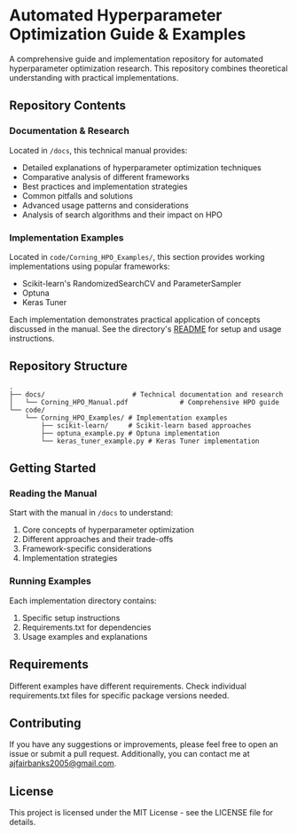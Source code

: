 # Automated Hyperparameter Optimization Guide & Examples

A comprehensive guide and implementation repository for automated hyperparameter optimization research. This repository combines theoretical understanding with practical implementations.

## Repository Contents

### Documentation & Research
Located in `/docs`, this technical manual provides:
- Detailed explanations of hyperparameter optimization techniques
- Comparative analysis of different frameworks
- Best practices and implementation strategies
- Common pitfalls and solutions
- Advanced usage patterns and considerations
- Analysis of search algorithms and their impact on HPO

### Implementation Examples
Located in `code/Corning_HPO_Examples/`, this section provides working implementations using popular frameworks:
- Scikit-learn's RandomizedSearchCV and ParameterSampler
- Optuna
- Keras Tuner

Each implementation demonstrates practical application of concepts discussed in the manual. See the directory's [README](code/Corning_HPO_Examples/README.md) for setup and usage instructions.

## Repository Structure

```
.
├── docs/                      # Technical documentation and research
│   └── Corning_HPO_Manual.pdf             # Comprehensive HPO guide
└── code/
    └── Corning_HPO_Examples/ # Implementation examples
        ├── scikit-learn/     # Scikit-learn based approaches
        ├── optuna_example.py # Optuna implementation
        └── keras_tuner_example.py # Keras Tuner implementation
```

## Getting Started

### Reading the Manual
Start with the manual in `/docs` to understand:
1. Core concepts of hyperparameter optimization
2. Different approaches and their trade-offs
3. Framework-specific considerations
4. Implementation strategies

### Running Examples
Each implementation directory contains:
1. Specific setup instructions
2. Requirements.txt for dependencies
3. Usage examples and explanations

## Requirements

Different examples have different requirements. Check individual requirements.txt files for specific package versions needed.

## Contributing

If you have any suggestions or improvements, please feel free to open an issue or submit a pull request.
Additionally, you can contact me at ajfairbanks2005@gmail.com.

## License

This project is licensed under the MIT License - see the LICENSE file for details.